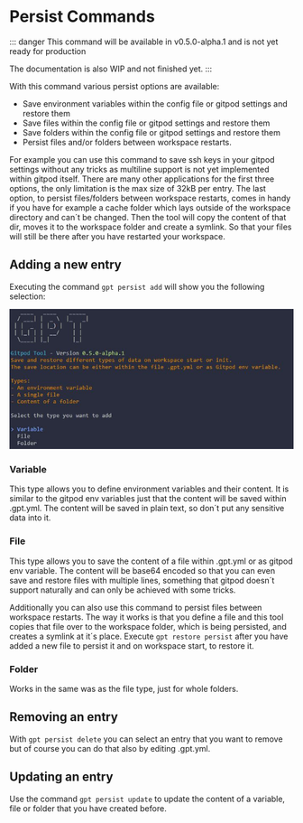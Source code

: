 # Persist Commands <Badge type="info" text="since v0.5.0" />

::: danger
This command will be available in v0.5.0-alpha.1 and is not yet ready for production

The documentation is also WIP and not finished yet.
:::

With this command various persist options are available:
- Save environment variables within the config file or gitpod settings and restore them
- Save files within the config file or gitpod settings and restore them
- Save folders within the config file or gitpod settings and restore them
- Persist files and/or folders between workspace restarts.

For example you can use this command to save ssh keys in your gitpod settings without any tricks as multiline support is not yet implemented within gitpod itself. There are many other applications for the first three options, the only limitation is the max size of 32kB per entry. The last option, to persist files/folders between workspace restarts, comes in handy if you have for example a cache folder which lays outside of the workspace directory and can´t be changed. Then the tool will copy the content of that dir, moves it to the workspace folder and create a symlink. So that your files will still be there after you have restarted your workspace.

## Adding a new entry

Executing the command `gpt persist add` will show you the following selection:

![GPT persist add selection](./../../../assets/images/gpt_persist_add_select.jpg)

### Variable
This type allows you to define environment variables and their content. It is similar to the gitpod env variables just that the content will be saved within .gpt.yml. The content will be saved in plain text, so don´t put any sensitive data into it.

### File
This type allows you to save the content of a file within .gpt.yml or as gitpod env variable. The content will be base64 encoded so that you can even save and restore files with multiple lines, something that gitpod doesn´t support naturally and can only be achieved with some tricks.

Additionally you can also use this command to persist files between workspace restarts. The way it works is that you define a file and this tool copies that file over to the workspace folder, which is being persisted, and creates a symlink at it´s place. Execute `gpt restore persist` after you have added a new file to persist it and on workspace start, to restore it.

### Folder
Works in the same was as the file type, just for whole folders.

## Removing an entry
With `gpt persist delete` you can select an entry that you want to remove but of course you can do that also by editing .gpt.yml.

## Updating an entry
Use the command `gpt persist update` to update the content of a variable, file or folder that you have created before.